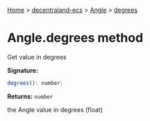 [Home](./index) &gt; [decentraland-ecs](./decentraland-ecs.md) &gt; [Angle](./decentraland-ecs.angle.md) &gt; [degrees](./decentraland-ecs.angle.degrees.md)

# Angle.degrees method

Get value in degrees

**Signature:**
```javascript
degrees(): number;
```
**Returns:** `number`

the Angle value in degrees (float)
